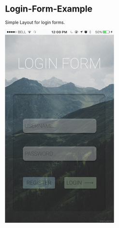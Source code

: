 # Login-Form-Example
Simple Layout for login forms.



![alt text](https://github.com/amakuu/Login-Form-Example/blob/master/Login%20Form%20Example.png?raw=true)
